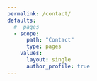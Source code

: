 ```yaml
---
permalink: /contact/
defaults:
  # _pages
  - scope:
      path: "Contact"
      type: pages
    values:
      layout: single
      author_profile: true
---
```

